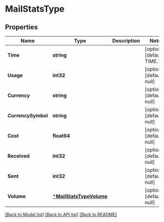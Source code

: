 # MailStatsType

## Properties
Name | Type | Description | Notes
------------ | ------------- | ------------- | -------------
**Time** | **string** |  | [optional] [default to TIME.1H_]
**Usage** | **int32** |  | [optional] [default to null]
**Currency** | **string** |  | [optional] [default to null]
**CurrencySymbol** | **string** |  | [optional] [default to null]
**Cost** | **float64** |  | [optional] [default to null]
**Received** | **int32** |  | [optional] [default to null]
**Sent** | **int32** |  | [optional] [default to null]
**Volume** | [***MailStatsTypeVolume**](MailStatsType_volume.md) |  | [optional] [default to null]

[[Back to Model list]](../README.md#documentation-for-models) [[Back to API list]](../README.md#documentation-for-api-endpoints) [[Back to README]](../README.md)

